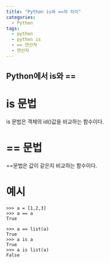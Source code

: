 ```yaml
---
title: "Python is와 ==의 차이"
categories:
  - Python
tags:
  - python
  - python is
  - == 연산자
  - 연산자
---
```


## Python에서 is와 ==
# is 문법
is 문법은 객체의 id()값을 비교하는 함수이다. 
# == 문법
==문법은 값이 같은지 비교하는 함수이다. 

# 예시
```
>>> a = [1,2,3]
>>> a == a
True

>>> a == list(a)
True
>>> a is a
True
>>> a is list(a)
False
```


